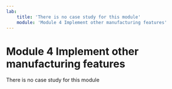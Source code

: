 ```yaml
---
lab:
    title: 'There is no case study for this module'
    module: 'Module 4 Implement other manufacturing features'
---
```


Module 4 Implement other manufacturing features
===============================================

There is no case study for this module
